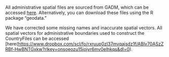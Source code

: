All administrative spatial files are sourced from GADM, which can be accessed [here](https://gadm.org/). Alternatively, you can download these files using the R package “geodata.”

We have corrected some missing names and inaccurate spatial vectors. All spatial vectors for administrative boundaries used to construct the CountryFiles can be accessed [here(https://www.dropbox.com/scl/fo/rxruup0zl37mvqajsdz1f/ABlv70ASzZRBf-HwBNTGxkw?rlkey=onsoeozu15jojyr6mv0elhkqs&dl=0).
